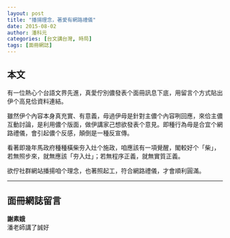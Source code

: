 ```yaml
---
layout: post
title: "播揚理念，著愛有網路禮儀"
date: 2015-08-02
author: 潘科元
categories: [台文講台灣, 時局]
tags: [面冊網誌]
---
```

## 本文

有一位熱心个台語文界先進，真愛佇別儂發表个面冊訊息下底，用留言个方式貼出伊个高見佮資料連結。

雖然伊个內容本身真充實、有意義，毋過伊毋是針對主儂个內容咧回應，來佮主儂互動討論，是利用儂个版面，做伊講家己想欲發表个意見。即種行為毋是合宜个網路禮儀，會引起儂个反感，顛倒是一種反宣傳。

看著即幾年馬政府種種橫柴夯入灶个施政，咱應該有一項覺醒，閣較好个「柴」，若無照步來，就無應該「夯入灶」；若無程序正義，就無實質正義。

欲佇社群網站播揚咱个理念，也著照起工，符合網路禮儀，才會順利圓滿。

---

## 面冊網誌留言

**謝素娥**  
潘老師講了誠好
